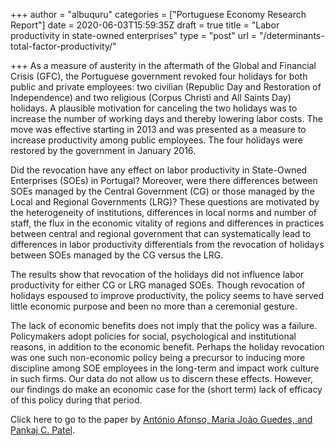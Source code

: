 +++
author = "albuquru"
categories = ["Portuguese Economy Research Report"]
date = 2020-06-03T15:59:35Z
draft = true
title = "Labor productivity in state-owned enterprises"
type = "post"
url = "/determinants-total-factor-productivity/"

+++
As a measure of austerity in the aftermath of the Global and Financial Crisis (GFC), the Portuguese government revoked four holidays for both public and private employees: two civilian (Republic Day and Restoration of Independence) and two religious (Corpus Christi and All Saints Day) holidays. A plausible motivation for canceling the two holidays was to increase the number of working days and thereby lowering labor costs. The move was effective starting in 2013 and was presented as a measure to increase productivity among public employees. The four holidays were restored by the government in January 2016.

Did the revocation have any effect on labor productivity in State-Owned Enterprises (SOEs) in Portugal? Moreover, were there differences between SOEs managed by the Central Government (CG) or those managed by the Local and Regional Governments (LRG)? These questions are motivated by the heterogeneity of institutions, differences in local norms and number of staff, the flux in the economic vitality of regions and differences in practices between central and regional government that can systematically lead to differences in labor productivity differentials from the revocation of holidays between SOEs managed by the CG versus the LRG.

The results show that revocation of the holidays did not influence labor productivity for either CG or LRG managed SOEs. Though revocation of holidays espoused to improve productivity, the policy seems to have served little economic purpose and been no more than a ceremonial gesture. 

The lack of economic benefits does not imply that the policy was a failure. Policymakers adopt policies for social, psychological and institutional reasons, in addition to the economic benefit. Perhaps the holiday revocation was one such non-economic policy being a precursor to inducing more discipline among SOE employees in the long-term and impact work culture in such firms. Our data do not allow us to discern these effects. However, our findings do make an economic case for the (short term) lack of efficacy of this policy during that period.

Click here to go to the paper by [António Afonso, Maria João Guedes, and Pankaj C. Patel](https://ideas.repec.org/p/ise/remwps/wp01252020.html).